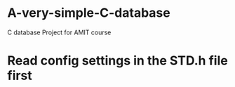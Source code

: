 # A-very-simple-C-database
C database Project for AMIT course 

# Read config settings in the STD.h file first
